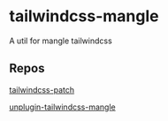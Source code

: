 # tailwindcss-mangle

A util for mangle tailwindcss

## Repos

[tailwindcss-patch](./packages/tailwindcss-patch)

[unplugin-tailwindcss-mangle](./packages/unplugin-tailwindcss-mangle)
